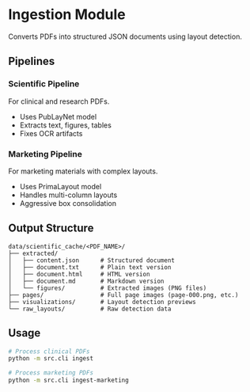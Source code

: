 # Ingestion Module

Converts PDFs into structured JSON documents using layout detection.

## Pipelines

### Scientific Pipeline
For clinical and research PDFs.
- Uses PubLayNet model
- Extracts text, figures, tables
- Fixes OCR artifacts

### Marketing Pipeline  
For marketing materials with complex layouts.
- Uses PrimaLayout model
- Handles multi-column layouts
- Aggressive box consolidation

## Output Structure

```
data/scientific_cache/<PDF_NAME>/
├── extracted/
│   ├── content.json      # Structured document
│   ├── document.txt      # Plain text version
│   ├── document.html     # HTML version
│   ├── document.md       # Markdown version
│   └── figures/          # Extracted images (PNG files)
├── pages/                # Full page images (page-000.png, etc.)
├── visualizations/       # Layout detection previews
└── raw_layouts/          # Raw detection data
```

## Usage

```bash
# Process clinical PDFs
python -m src.cli ingest

# Process marketing PDFs  
python -m src.cli ingest-marketing
```